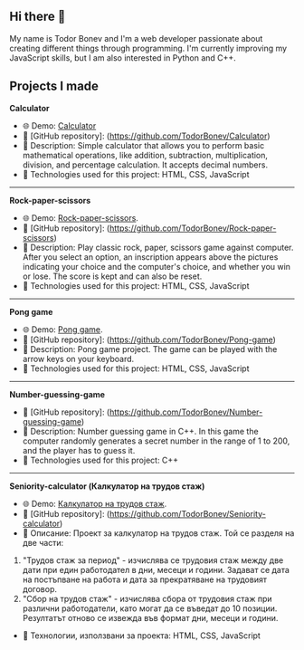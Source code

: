 ## Hi there 👋
My name is Todor Bonev and I'm a web developer passionate about creating different things through programming. I'm currently improving my JavaScript skills, but I am also interested in Python and C++.

**Projects I made**
------------------------------------------------------------------------------------------------------------------------------------------------------------------------------------------------------

**Calculator**
* 🌐 Demo: [Calculator](https://TodorBonev.github.io/Calculator)
* 📂 [GitHub repository]: (https://github.com/TodorBonev/Calculator)
* 📝 Description: Simple calculator that allows you to perform basic mathematical operations, like addition, subtraction, multiplication, division, and percentage calculation. It accepts decimal numbers.
* 🔧 Technologies used for this project: HTML, CSS, JavaScript
------------------------------------------------------------------------------------------------------------------------------------------------------------------------------------------------------

**Rock-paper-scissors**
* 🌐 Demo: [Rock-paper-scissors](https://todorbonev.github.io/Rock-paper-scissors).
* 📂 [GitHub repository]: (https://github.com/TodorBonev/Rock-paper-scissors)
* 📝 Description: Play classic rock, paper, scissors game against computer. After you select an option, an inscription appears above the pictures indicating your choice and the computer's choice, and whether you win or lose. The score is kept and can also be reset.
* 🔧 Technologies used for this project: HTML, CSS, JavaScript
------------------------------------------------------------------------------------------------------------------------------------------------------------------------------------------------------

**Pong game**
* 🌐 Demo: [Pong game](https://TodorBonev.github.io/Pong-game).
* 📂 [GitHub repository]: (https://github.com/TodorBonev/Pong-game)
* 📝 Description: Pong game project. The game can be played with the arrow keys on your keyboard.
* 🔧 Technologies used for this project: HTML, CSS, JavaScript
------------------------------------------------------------------------------------------------------------------------------------------------------------------------------------------------------

**Number-guessing-game**
* 📂 [GitHub repository]: (https://github.com/TodorBonev/Number-guessing-game)
* 📝 Description: Number guessing game in C++. In this game the computer randomly generates a secret number in the range of 1 to 200, and the player has to guess it.
* 🔧 Technologies used for this project: C++
------------------------------------------------------------------------------------------------------------------------------------------------------------------------------------------------------

**Seniority-calculator (Калкулатор на трудов стаж)**
* 🌐 Demo: [Калкулатор на трудов стаж](https://TodorBonev.github.io/Seniority-calculator).
* 📂 [GitHub repository]: (https://github.com/TodorBonev/Seniority-calculator)
* 📝 Описание: Проект за калкулатор на трудов стаж. Той се разделя на две части:
1. "Трудов стаж за период" - изчислява се трудовия стаж между две дати при един работодател в дни, месеци и години. Задават се дата на постъпване на работа и дата за прекратяване на трудовият договор.
2. "Сбор на трудов стаж" - изчислява сбора от трудовия стаж при различни работодатели, като могат да се въведат до 10 позиции. Резултатът отново се извежда във формат дни, месеци и години.
* 🔧 Технологии, използвани за проекта: HTML, CSS, JavaScript

<!--
**TodorBonev/TodorBonev** is a ✨ _special_ ✨ repository because its `README.md` (this file) appears on your GitHub profile.

Here are some ideas to get you started:

- 🔭 I’m currently working on ...
- 🌱 I’m currently learning ...
- 👯 I’m looking to collaborate on ...
- 🤔 I’m looking for help with ...
- 💬 Ask me about ...
- 📫 How to reach me: ...
- 😄 Pronouns: ...
- ⚡ Fun fact: ...
-->
